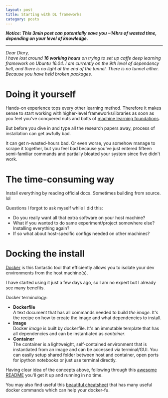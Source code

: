 ```yaml
---
layout: post
title: Starting with DL frameworks
category: posts
---
```


***Notice: This 3min post can potentially save you ~14hrs of wasted time,
depending on your level of knowledge.***

___

*Dear Diary,  
I have lost around __16 working hours__ on trying to set up caffe deep
learning framework on Ubuntu 16.04. I am currently on the 9th level of
dependency hell, and there is no light at the end of the tunnel. There is
no tunnel either. Because you have held broken packages.*

# Doing it yourself
Hands-on experience tops every other learning method. Therefore it makes
sense to start working with higher-level frameworks/libraries as soon as
you feel you've conquered nuts and bolts of
[machine learning foundations][ml-immersion].

But before you dive in and type all the research papers away, process of
installation can get awfully bad.

It can get n-wasted-hours bad. Or even worse, you somehow manage to
scrape it together, but you feel bad because you've just entered fifteen
semi-familiar commands and partially bloated your system since five
didn't work.

# The time-consuming way
Install everything by reading official docs. Sometimes building from
source. lol

Questions I forgot to ask myself while I did this:  
 - Do you really want all that extra software on your host machine?  
 - What if you wanted to do same experiment/project somewhere else?  
   Installing everything again?  
 - If so what about host-specific configs needed on other machines?


# Docking the install
[Docker][docker] is this fantastic tool that efficiently allows you to isolate
your dev environments from the host machine(s).

I have started using it just a few days ago, so I am no expert but I already
see many benefits.

Docker terminology:  

- **Dockerfile**  
    A text document that has all commands needed to build _the image_. It's
    the recipe on how to create the image and what dependencies to install.
- **Image**  
    Docker *image* is built by dockerfile. It's an immutable template that has
    all dependencies and can be instantiated as _container_.
- **Container**  
    The container is a lightweight, self-contained environment that is instantiated
    from an image and can be accessed via terminal/GUI. You can easily setup shared
    folder between host and container, open ports for ipython notebooks or just use
    terminal directly.


Having clear idea of the concepts above, following through this
[awesome README][readme] you'll get it up and running in no time.

You may also find useful this [beautiful cheatsheet][cheatsheet] that has many
useful docker commands which can help your docker-fu.



[docker]: https://www.docker.com/
[cheatsheet]: https://github.com/wsargent/docker-cheat-sheet/blob/master/README.md
[ml-immersion]: /2016/machine-learning-immersion
[readme]: https://github.com/saiprashanths/dl-docker
